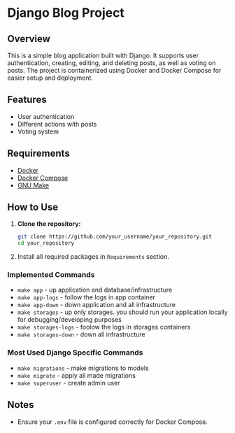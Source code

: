 # Django Blog Project

## Overview

This is a simple blog application built with Django. It supports user authentication, creating, editing, and deleting posts, as well as voting on posts. The project is containerized using Docker and Docker Compose for easier setup and deployment.

## Features

- User authentication
- Different actions with posts
- Voting system

## Requirements

- [Docker](https://www.docker.com/get-started)
- [Docker Compose](https://docs.docker.com/compose/install/)
- [GNU Make](https://www.gnu.org/software/make/)

## How to Use

1. **Clone the repository:**

   ```bash
   git clone https://github.com/your_username/your_repository.git
   cd your_repository

2. Install all required packages in `Requirements` section.

### Implemented Commands

- `make app` - up application and database/infrastructure
- `make app-logs` - follow the logs in app container
- `make app-down` - down application and all infrastructure
- `make storages` - up only storages. you should run your application locally for debugging/developing purposes
- `make storages-logs` - foolow the logs in storages containers
- `make storages-down` - down all infrastructure

### Most Used Django Specific Commands

- `make migrations` - make migrations to models
- `make migrate` - apply all made migrations
- `make superuser` - create admin user

## Notes

- Ensure your `.env` file is configured correctly for Docker Compose.
